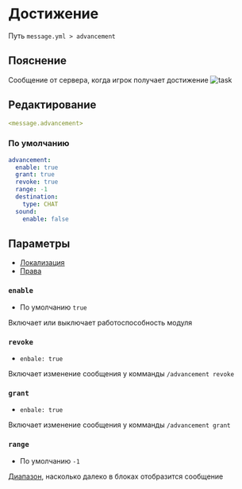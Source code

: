 # Достижение
Путь `message.yml > advancement`

## Пояснение
Сообщение от сервера, когда игрок получает достижение
![task](/task.png)

## Редактирование
```yaml
<message.advancement>
```

### По умолчанию
```yaml
advancement:
  enable: true
  grant: true
  revoke: true
  range: -1
  destination:
    type: CHAT
  sound:
    enable: false
```

## Параметры

- [Локализация](/ru/localizations/ru_ru/message/advancement/)
- [Права](/ru/permission/message/advancement/)

### `enable`
- По умолчанию `true`

Включает или выключает работоспособность модуля

### `revoke`
- `enbale: true`

Включает изменение сообщения у комманды `/advancement revoke`

### `grant`
- `enbale: true`

Включает изменение сообщения у комманды `/advancement grant`

### `range`
- По умолчанию `-1`

[Диапазон](#виды-диапазонов), насколько далеко в блоках отобразится сообщение

<!--@include: @/ru/parts/sound.md-->

<!--@include: @/ru/parts/range.md-->
